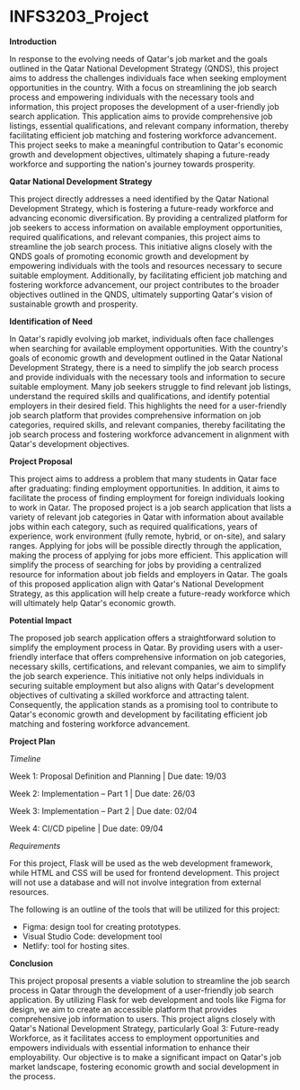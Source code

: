 # INFS3203_Project

**Introduction**

In response to the evolving needs of Qatar's job market and the goals outlined in the Qatar National Development Strategy (QNDS), this project aims to address the challenges individuals face when seeking employment opportunities in the country. With a focus on streamlining the job search process and empowering individuals with the necessary tools and information, this project proposes the development of a user-friendly job search application. This application aims to provide comprehensive job listings, essential qualifications, and relevant company information, thereby facilitating efficient job matching and fostering workforce advancement. This project seeks to make a meaningful contribution to Qatar's economic growth and development objectives, ultimately shaping a future-ready workforce and supporting the nation's journey towards prosperity.

**Qatar National Development Strategy**

This project directly addresses a need identified by the Qatar National Development Strategy, which is fostering a future-ready workforce and advancing economic diversification. By providing a centralized platform for job seekers to access information on available employment opportunities, required qualifications, and relevant companies, this project aims to streamline the job search process. This initiative aligns closely with the QNDS goals of promoting economic growth and development by empowering individuals with the tools and resources necessary to secure suitable employment. Additionally, by facilitating efficient job matching and fostering workforce advancement, our project contributes to the broader objectives outlined in the QNDS, ultimately supporting Qatar's vision of sustainable growth and prosperity.


**Identification of Need**

In Qatar's rapidly evolving job market, individuals often face challenges when searching for available employment opportunities. With the country's goals of economic growth and development outlined in the Qatar National Development Strategy, there is a need to simplify the job search process and provide individuals with the necessary tools and information to secure suitable employment. Many job seekers struggle to find relevant job listings, understand the required skills and qualifications, and identify potential employers in their desired field. This highlights the need for a user-friendly job search platform that provides comprehensive information on job categories, required skills, and relevant companies, thereby facilitating the job search process and fostering workforce advancement in alignment with Qatar's development objectives.

**Project Proposal**

This project aims to address a problem that many students in Qatar face after graduating: finding employment opportunities. In addition, it aims to facilitate the process of finding employment for foreign individuals looking to work in Qatar. The proposed project is a job search application that lists a variety of relevant job categories in Qatar with information about available jobs within each category, such as required qualifications, years of experience, work environment (fully remote, hybrid, or on-site), and salary ranges. Applying for jobs will be possible directly through the application, making the process of applying for jobs more efficient. This application will simplify the process of searching for jobs by providing a centralized resource for information about job fields and employers in Qatar. The goals of this proposed application align with Qatar's National Development Strategy, as this application will help create a future-ready workforce which will ultimately help Qatar's economic growth. 


**Potential Impact**

The proposed job search application offers a straightforward solution to simplify the employment process in Qatar. By providing users with a user-friendly interface that offers comprehensive information on job categories, necessary skills, certifications, and relevant companies, we aim to simplify the job search experience. This initiative not only helps individuals in securing suitable employment but also aligns with Qatar's development objectives of cultivating a skilled workforce and attracting talent. Consequently, the application stands as a promising tool to contribute to Qatar's economic growth and development by facilitating efficient job matching and fostering workforce advancement.

**Project Plan**

*Timeline*

Week 1: Proposal Definition and Planning | Due date: 19/03

Week 2: Implementation – Part 1 | Due date: 26/03

Week 3: Implementation – Part 2  | Due date: 02/04

Week 4: CI/CD pipeline | Due date: 09/04

*Requirements*

For this project, Flask will be used as the web development framework, while HTML and CSS will be used for frontend development. This project will not use a database and will not involve integration from external resources.

The following is an outline of the tools that will be utilized for this project:
- Figma: design tool for creating prototypes.
- Visual Studio Code: development tool
- Netlify: tool for hosting sites.

**Conclusion**

This project proposal presents a viable solution to streamline the job search process in Qatar through the development of a user-friendly job search application. By utilizing Flask for web development and tools like Figma for design, we aim to create an accessible platform that provides comprehensive job information to users. This project aligns closely with Qatar's National Development Strategy, particularly Goal 3: Future-ready Workforce, as it facilitates access to employment opportunities and empowers individuals with essential information to enhance their employability. Our objective is to make a significant impact on Qatar's job market landscape, fostering economic growth and social development in the process.
